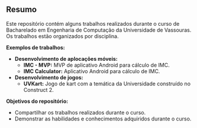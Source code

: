 ## Resumo

Este repositório contém alguns trabalhos realizados durante o curso de Bacharelado em Engenharia de Computação da Universidade de Vassouras. Os trabalhos estão organizados por disciplina.

**Exemplos de trabalhos:**

* **Desenvolvimento de aplocações móveis:**
    * **IMC - MVP:** MVP de aplicativo Android para cálculo de IMC.
    * **IMC Calculator:** Aplicativo Android para cálculo de IMC.
* **Desenvolvimento de jogos:**
    * **UVKart:** Jogo de kart com a temática da Universidade construído no Construct 2.

**Objetivos do repositório:**

* Compartilhar os trabalhos realizados durante o curso.
* Demonstrar as habilidades e conhecimentos adquiridos durante o curso.
